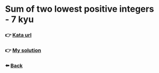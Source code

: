 # Sum of two lowest positive integers - 7 kyu

### :point_right: [Kata url](https://www.codewars.com/kata/558fc85d8fd1938afb000014)

### :point_right: [My solution](./index.js)

### :arrow_left: [Back](../README.md)
